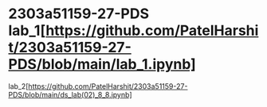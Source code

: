 # 2303a51159-27-PDS lab_1[https://github.com/PatelHarshit/2303a51159-27-PDS/blob/main/lab_1.ipynb]
lab_2[https://github.com/PatelHarshit/2303a51159-27-PDS/blob/main/ds_lab(02)_8_8.ipynb]
